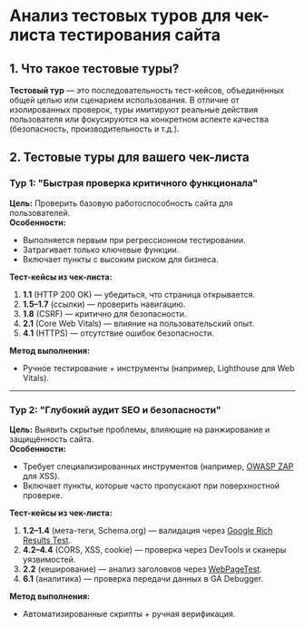 # Анализ тестовых туров для чек-листа тестирования сайта  

## **1. Что такое тестовые туры?**  
**Тестовый тур** — это последовательность тест-кейсов, объединённых общей целью или сценарием использования. В отличие от изолированных проверок, туры имитируют реальные действия пользователя или фокусируются на конкретном аспекте качества (безопасность, производительность и т.д.).  

## **2. Тестовые туры для вашего чек-листа**  

### **Тур 1: "Быстрая проверка критичного функционала"**  
**Цель:** Проверить базовую работоспособность сайта для пользователей.  
**Особенности:**  
- Выполняется первым при регрессионном тестировании.  
- Затрагивает только ключевые функции.  
- Включает пункты с высоким риском для бизнеса.  

**Тест-кейсы из чек-листа:**  
1. **1.1** (HTTP 200 OK) — убедиться, что страница открывается.  
2. **1.5–1.7** (ссылки) — проверить навигацию.  
3. **1.8** (CSRF) — критично для безопасности.  
4. **2.1** (Core Web Vitals) — влияние на пользовательский опыт.  
5. **4.1** (HTTPS) — отсутствие ошибок безопасности.  

**Метод выполнения:**  
- Ручное тестирование + инструменты (например, Lighthouse для Web Vitals).  

---

### **Тур 2: "Глубокий аудит SEO и безопасности"**  
**Цель:** Выявить скрытые проблемы, влияющие на ранжирование и защищённость сайта.  
**Особенности:**  
- Требует специализированных инструментов (например, [OWASP ZAP](https://www.zaproxy.org/) для XSS).  
- Включает пункты, которые часто пропускают при поверхностной проверке.  

**Тест-кейсы из чек-листа:**  
1. **1.2–1.4** (мета-теги, Schema.org) — валидация через [Google Rich Results Test](https://search.google.com/test/rich-results).  
2. **4.2–4.4** (CORS, XSS, cookie) — проверка через DevTools и сканеры уязвимостей.  
3. **2.2** (кеширование) — анализ заголовков через [WebPageTest](https://www.webpagetest.org/).  
4. **6.1** (аналитика) — проверка передачи данных в GA Debugger.  

**Метод выполнения:**  
- Автоматизированные скрипты + ручная верификация.  
